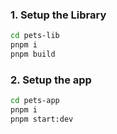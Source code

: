### 1. Setup the Library

```bash
cd pets-lib
pnpm i
pnpm build
```

### 2. Setup the app

```bash
cd pets-app
pnpm i
pnpm start:dev
```
